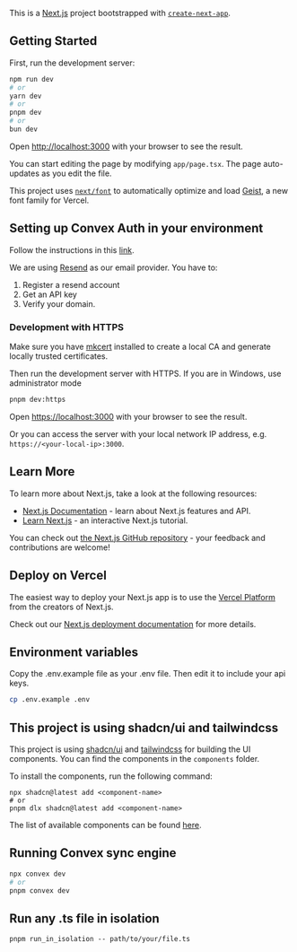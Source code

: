 This is a [Next.js](https://nextjs.org) project bootstrapped with [`create-next-app`](https://nextjs.org/docs/app/api-reference/cli/create-next-app).

## Getting Started

First, run the development server:

```bash
npm run dev
# or
yarn dev
# or
pnpm dev
# or
bun dev
```

Open [http://localhost:3000](http://localhost:3000) with your browser to see the result.

You can start editing the page by modifying `app/page.tsx`. The page auto-updates as you edit the file.

This project uses [`next/font`](https://nextjs.org/docs/app/building-your-application/optimizing/fonts) to automatically optimize and load [Geist](https://vercel.com/font), a new font family for Vercel.

## Setting up Convex Auth in your environment

Follow the instructions in this [link](https://labs.convex.dev/auth/setup).

We are using [Resend](https://resend.com) as our email provider. You have to:

1. Register a resend account
2. Get an API key
3. Verify your domain.

### Development with HTTPS

Make sure you have [mkcert](https://github.com/FiloSottile/mkcert) installed to create a local CA and generate locally trusted certificates.

Then run the development server with HTTPS. If you are in Windows, use administrator mode

```bash
pnpm dev:https
```

Open [https://localhost:3000](https://localhost:3000) with your browser to see the result.

Or you can access the server with your local network IP address, e.g. `https://<your-local-ip>:3000`.

## Learn More

To learn more about Next.js, take a look at the following resources:

- [Next.js Documentation](https://nextjs.org/docs) - learn about Next.js features and API.
- [Learn Next.js](https://nextjs.org/learn) - an interactive Next.js tutorial.

You can check out [the Next.js GitHub repository](https://github.com/vercel/next.js) - your feedback and contributions are welcome!

## Deploy on Vercel

The easiest way to deploy your Next.js app is to use the [Vercel Platform](https://vercel.com/new?utm_medium=default-template&filter=next.js&utm_source=create-next-app&utm_campaign=create-next-app-readme) from the creators of Next.js.

Check out our [Next.js deployment documentation](https://nextjs.org/docs/app/building-your-application/deploying) for more details.

## Environment variables

Copy the .env.example file as your .env file. Then edit it to include your api keys.

```bash
cp .env.example .env
```

## This project is using shadcn/ui and tailwindcss

This project is using [shadcn/ui](https://ui.shadcn.com/) and [tailwindcss](https://tailwindcss.com/) for building the UI components. You can find the components in the `components` folder.

To install the components, run the following command:

```
npx shadcn@latest add <component-name>
# or
pnpm dlx shadcn@latest add <component-name>

```

The list of available components can be found [here](https://ui.shadcn.com/docs/components/).

## Running Convex sync engine

```bash
npx convex dev
# or
pnpm convex dev
```

## Run any .ts file in isolation

`pnpm run_in_isolation -- path/to/your/file.ts`

